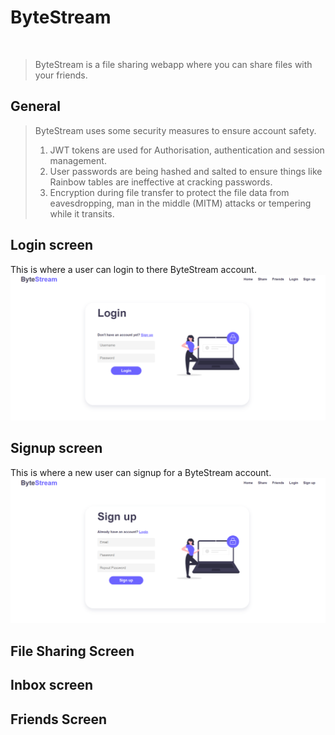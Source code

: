# ByteStream
<br>

> ByteStream is a file sharing webapp where you can share files with your friends.

## General
> ByteStream uses some security measures to ensure account safety.
> 1. JWT tokens are used for Authorisation, authentication and session management.
> 2. User passwords are being hashed and salted to ensure things like Rainbow tables are ineffective at cracking passwords.
> 3. Encryption during file transfer to protect the file data from eavesdropping, man in the middle (MITM) attacks or tempering while it transits.



## Login screen
This is where a user can login to there ByteStream account. 
![Login screen](https://github.com/VeronGoggans/Byte-Stream/blob/main/src/assets/bytestream-login-image.png?raw=true)

## Signup screen
This is where a new user can signup for a ByteStream account.
![Signup screen](https://github.com/VeronGoggans/Byte-Stream/blob/main/src/assets/bytestream-signup-image.png?raw=true)

## File Sharing Screen

## Inbox screen

## Friends Screen

